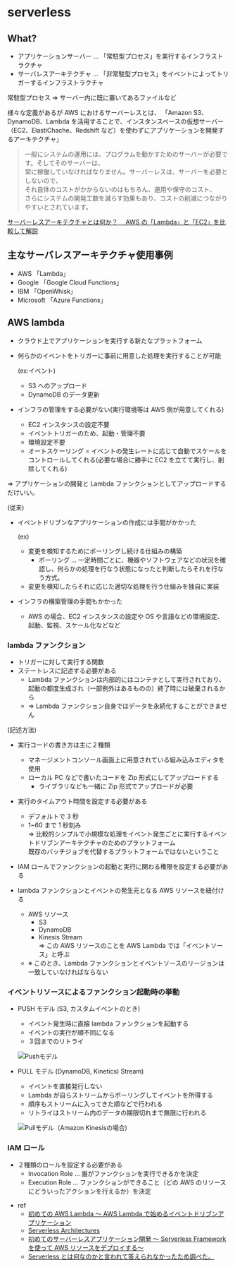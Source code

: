 # serverless

## What?

- アプリケーションサーバー … 「常駐型プロセス」を実行するインフラストラクチャ
- サーバレスアーキテクチャ … 「非常駐型プロセス」をイベントによってトリガーするインフラストラクチャ

常駐型プロセス => サーバー内に既に置いてあるファイルなど

様々な定義があるが AWS におけるサーバーレスとは、
「Amazon S3、DynamoDB、Lambda を活用することで、インスタンスベースの仮想サーバー（EC2、ElastiChache、Redshift など）を使わずにアプリケーションを開発するアーキテクチャ」

> 一般にシステムの運用には、プログラムを動かすためのサーバーが必要です。そしてそのサーバーは、  
> 常に稼働していなければなりません。サーバーレスは、サーバーを必要としないので、  
> それ自体のコストがかからないのはもちろん、運用や保守のコスト、  
> さらにシステムの開発工数を減らす効果もあり、コストの削減につながりやすいとされています。

[サーバーレスアーキテクチャとは何か？　 AWS の「Lambda」と「EC2」を比較して解説](https://www.sbbit.jp/article/cont1/32603)

## 主なサーバレスアーキテクチャ使用事例

- AWS 「Lambda」
- Google 「Google Cloud Functions」
- IBM 「OpenWhisk」
- Microsoft 「Azure Functions」

## AWS lambda

- クラウド上でアプリケーションを実行する新たなプラットフォーム
- 何らかのイベントをトリガーに事前に用意した処理を実行することが可能

  (ex:イベント)

  - S3 へのアップロード
  - DynamoDB のデータ更新

- インフラの管理をする必要がない(実行環境等は AWS 側が用意してくれる)
  - EC2 インスタンスの設定不要
  - イベントトリガーのため、起動・管理不要
  - 環境設定不要
  - オートスケーリング = イベントの発生レートに応じて自動でスケールをコントロールしてくれる(必要な場合に勝手に EC2 を立てて実行し、削除してくれる)

=> アプリケーションの開発と Lambda ファンクションとしてアップロードするだけいい。

(従来)

- イベントドリブンなアプリケーションの作成には手間がかかった

  (ex)

  - 変更を検知するためにポーリングし続ける仕組みの構築
    - ポーリング … 一定時間ごとに、機器やソフトウェアなどの状況を確認し、何らかの処理を行なう状態になったと判断したらそれを行なう方式。
  - 変更を検知したらそれに応じた適切な処理を行う仕組みを独自に実装

- インフラの構築管理の手間もかかった
  - AWS の場合、EC2 インスタンスの設定や OS や言語などの環境設定、起動、監視、スケール化などなど

### lambda ファンクション

- トリガーに対して実行する関数
- ステートレスに記述する必要がある
  - Lambda ファンクションは内部的にはコンテナとして実行されており、起動の都度生成され（一部例外はあるものの）終了時には破棄されるから
  - => Lambda ファンクション自身ではデータを永続化することができません

(記述方法)

- 実行コードの書き方は主に２種類

  - マネージメントコンソール画面上に用意されている組み込みエディタを使用
  - ローカル PC などで書いたコードを Zip 形式にしてアップロードする
    - ライブラリなども一緒に Zip 形式でアップロードが必要

- 実行のタイムアウト時間を設定する必要がある

  - デフォルトで 3 秒
  - 1~60 まで 1 秒刻み  
    => 比較的シンプルで小規模な処理をイベント発生ごとに実行するイベントドリブンアーキテクチャのためのプラットフォーム  
     既存のバッチジョブを代替するプラットフォームではないということ

- IAM ロールでファンクションの起動と実行に関わる権限を設定する必要がある

- lambda ファンクションとイベントの発生元となる AWS リソースを紐付ける
  - AWS リソース
    - S3
    - DynamoDB
    - Kinesis Stream  
      => この AWS リソースのことを AWS Lambda では「イベントソース」と呼ぶ
  - ※ このとき、Lambda ファンクションとイベントソースのリージョンは一致していなければならない

### イベントリソースによるファンクション起動時の挙動

- PUSH モデル (S3, カスタムイベントのとき)

  - イベント発生時に直接 lambda ファンクションを起動する
  - イベントの実行が順不同になる
  - ３回までのリトライ

  ![Pushモデル](https://codezine.jp/static/images/article/8446/8446_18.gif)

- PULL モデル (DynamoDB, Kinetics) Stream)

  - イベントを直接発行しない
  - Lambda が自らストリームからポーリングしてイベントを所得する
  - 順序もストリームに入ってきた順などで行われる
  - リトライはストリーム内のデータの期限切れまで無限に行われる

  ![Pullモデル（Amazon Kinesisの場合)](https://codezine.jp/static/images/article/8446/8446_19_s.gif)

### IAM ロール

- ２種類のロールを設定する必要がある
  - Invocation Role … 誰がファンクションを実行できるかを決定
  - Execution Role … ファンクションができること（どの AWS のリソースにどういったアクションを行えるか）を決定

* ref
  - [初めての AWS Lambda ～ AWS Lambda で始めるイベントドリブンアプリケーション](https://codezine.jp/article/detail/8446)
  - [Serverless Architectures](https://martinfowler.com/articles/serverless.html)
  - [初めてのサーバーレスアプリケーション開発 ～ Serverless Framework を使って AWS リソースをデプロイする～](https://dev.classmethod.jp/cloud/aws/serverless-first-serverlessframework/)
  - [Serverless とは何なのかと言われて答えられなかったため調べた。](https://qiita.com/m_ando_japan/items/e698f4949b5068b119f7)
